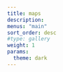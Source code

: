 ```yaml
---
title: maps
description:
menus: "main"
sort_order: desc
#type: gallery
weight: 1
params:
  theme: dark
---
```

